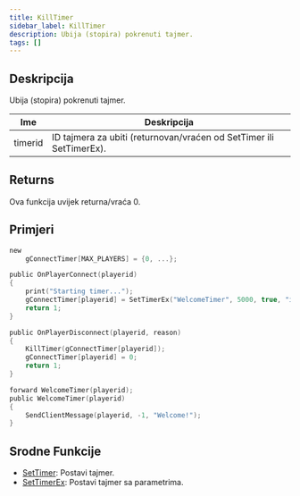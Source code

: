 ```yaml
---
title: KillTimer
sidebar_label: KillTimer
description: Ubija (stopira) pokrenuti tajmer.
tags: []
---
```


## Deskripcija

Ubija (stopira) pokrenuti tajmer.

| Ime     | Deskripcija                                                         |
| ------- | ------------------------------------------------------------------- |
| timerid | ID tajmera za ubiti (returnovan/vraćen od SetTimer ili SetTimerEx). |

## Returns

Ova funkcija uvijek returna/vraća 0.

## Primjeri

```c
new
    gConnectTimer[MAX_PLAYERS] = {0, ...};

public OnPlayerConnect(playerid)
{
    print("Starting timer...");
    gConnectTimer[playerid] = SetTimerEx("WelcomeTimer", 5000, true, "i", playerid);
    return 1;
}

public OnPlayerDisconnect(playerid, reason)
{
    KillTimer(gConnectTimer[playerid]);
    gConnectTimer[playerid] = 0;
    return 1;
}

forward WelcomeTimer(playerid);
public WelcomeTimer(playerid)
{
    SendClientMessage(playerid, -1, "Welcome!");
}
```

## Srodne Funkcije

- [SetTimer](SetTimer): Postavi tajmer.
- [SetTimerEx](SetTimerEx): Postavi tajmer sa parametrima.
